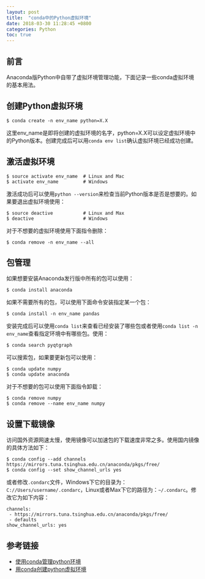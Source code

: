 ```yaml
---
layout: post
title:  "conda中的Python虚拟环境"
date: 2018-03-30 11:28:45 +0800 
categories: Python
toc: true
---
```


## 前言
Anaconda版Python中自带了虚拟环境管理功能，下面记录一些conda虚拟环境的基本用法。

## 创建Python虚拟环境
```
$ conda create -n env_name python=X.X
```
这里env_name是即将创建的虚拟环境的名字，python=X.X可以设定虚拟环境中的Python版本。创建完成后可以用``conda env list``确认虚拟环境已经成功创建。

##  激活虚拟环境
```
$ source activate env_name  # Linux and Mac
$ activate env_name         # Windows
```
激活成功后可以使用``python --version``来检查当前Python版本是否是想要的。如果要退出虚拟环境使用：
```
$ source deactive           # Linux and Max
$ deactive                  # Windows
```
对于不想要的虚拟环境使用下面指令删除：
```
$ conda remove -n env_name --all
```

## 包管理
如果想要安装Anaconda发行版中所有的包可以使用：
```
$ conda install anaconda
```
如果不需要所有的包，可以使用下面命令安装指定某一个包：
```
$ conda install -n env_name pandas
```
安装完成后可以使用``conda list``来查看已经安装了哪些包或者使用``conda list -n env_name``查看指定环境中有哪些包。使用：
```
$ conda search pyqtgraph
```
可以搜索包，如果要更新包可以使用：
```
$ conda update numpy
$ conda update anaconda
```
对于不想要的包可以使用下面指令卸载：
```
$ conda remove numpy
$ conda remove --name env_name numpy
```

## 设置下载镜像
访问国外资源网速太慢，使用镜像可以加速包的下载速度非常之多。使用国内镜像的具体方法如下：
```
$ conda config --add channels https://mirrors.tuna.tsinghua.edu.cn/anaconda/pkgs/free/
$ conda config --set show_channel_urls yes
```
或者修改`.condarc`文件，Windows下它的目录为：`C://Users/username/.condarc`，Linux或者Max下它的路径为：`~/.condarc`。修改它为如下内容：
```
channels:
 - https://mirrors.tuna.tsinghua.edu.cn/anaconda/pkgs/free/
 - defaults
show_channel_urls: yes
```

## 参考链接
* [使用conda管理python环境](https://zhuanlan.zhihu.com/p/22678445)
* [用conda创建python虚拟环境](https://blog.csdn.net/lyy14011305/article/details/59500819)

